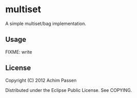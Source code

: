 # multiset

A simple multiset/bag implementation.

## Usage

FIXME: write

## License

Copyright (C) 2012 Achim Passen

Distributed under the Eclipse Public License. See COPYING.
